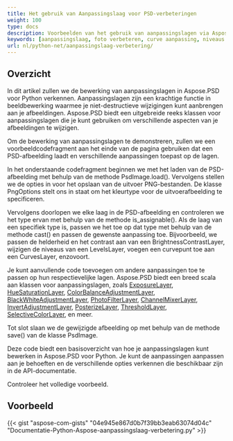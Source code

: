 ```yaml
---
title: Het gebruik van Aanpassingslaag voor PSD-verbeteringen
weight: 100
type: docs
description: Voorbeelden van het gebruik van aanpassingslagen via Aspose.PSD voor Python
keywords: [aanpassingslaag, foto verbeteren, curve aanpassing, niveaus verbeteren, omkeren, foto filter,  psd api, python, codevoorbeeld]
url: nl/python-net/aanpassingslaag-verbetering/
---
```


## **Overzicht**

In dit artikel zullen we de bewerking van aanpassingslagen in Aspose.PSD voor Python verkennen. Aanpassingslagen zijn een krachtige functie in beeldbewerking waarmee je niet-destructieve wijzigingen kunt aanbrengen aan je afbeeldingen. Aspose.PSD biedt een uitgebreide reeks klassen voor aanpassingslagen die je kunt gebruiken om verschillende aspecten van je afbeeldingen te wijzigen.

Om de bewerking van aanpassingslagen te demonstreren, zullen we een voorbeeldcodefragment aan het einde van de pagina gebruiken dat een PSD-afbeelding laadt en verschillende aanpassingen toepast op de lagen.

In het onderstaande codefragment beginnen we met het laden van de PSD-afbeelding met behulp van de methode PsdImage.load(). Vervolgens stellen we de opties in voor het opslaan van de uitvoer PNG-bestanden. De klasse PngOptions stelt ons in staat om het kleurtype voor de uitvoerafbeelding te specificeren.

Vervolgens doorlopen we elke laag in de PSD-afbeelding en controleren we het type ervan met behulp van de methode is_assignable(). Als de laag van een specifiek type is, passen we het toe op dat type met behulp van de methode cast() en passen de gewenste aanpassing toe. Bijvoorbeeld, we passen de helderheid en het contrast aan van een BrightnessContrastLayer, wijzigen de niveaus van een LevelsLayer, voegen een curvepunt toe aan een CurvesLayer, enzovoort.

Je kunt aanvullende code toevoegen om andere aanpassingen toe te passen op hun respectievelijke lagen. Aspose.PSD biedt een breed scala aan klassen voor aanpassingslagen, zoals [ExposureLayer](https://reference.aspose.com/psd/python-net/aspose.psd.fileformats.psd.layers.adjustmentlayers/exposurelayer), [HueSaturationLayer](https://reference.aspose.com/psd/python-net/aspose.psd.fileformats.psd.layers.adjustmentlayers/HueSaturationLayer), [ColorBalanceAdjustmentLayer](https://reference.aspose.com/psd/python-net/aspose.psd.fileformats.psd.layers.adjustmentlayers/ColorBalanceAdjustmentLayer), [BlackWhiteAdjustmentLayer](https://reference.aspose.com/psd/python-net/aspose.psd.fileformats.psd.layers.adjustmentlayers/BlackWhiteAdjustmentLayer), [PhotoFilterLayer](https://reference.aspose.com/psd/python-net/aspose.psd.fileformats.psd.layers.adjustmentlayers/PhotoFilterLayer), [ChannelMixerLayer](https://reference.aspose.com/psd/python-net/aspose.psd.fileformats.psd.layers.adjustmentlayers/ChannelMixerLayer), [InvertAdjustmentLayer](https://reference.aspose.com/psd/python-net/aspose.psd.fileformats.psd.layers.adjustmentlayers/InvertAdjustmentLayer), [PosterizeLayer](https://reference.aspose.com/psd/python-net/aspose.psd.fileformats.psd.layers.adjustmentlayers/PosterizeLayer), [ThresholdLayer](https://reference.aspose.com/psd/python-net/aspose.psd.fileformats.psd.layers.adjustmentlayers/ThresholdLayer), [SelectiveColorLayer](https://reference.aspose.com/psd/python-net/aspose.psd.fileformats.psd.layers.adjustmentlayers/SelectiveColorLayer), en meer.

Tot slot slaan we de gewijzigde afbeelding op met behulp van de methode save() van de klasse PsdImage.

Deze code biedt een basisoverzicht van hoe je aanpassingslagen kunt bewerken in Aspose.PSD voor Python. Je kunt de aanpassingen aanpassen aan je behoeften en de verschillende opties verkennen die beschikbaar zijn in de API-documentatie.

Controleer het volledige voorbeeld.

## **Voorbeeld**
{{< gist "aspose-com-gists" "04e945e867d0b7f39bb3eab63074d04c" "Documentatie-Python-Aspose-aanpassingslaag-verbetering.py" >}}
